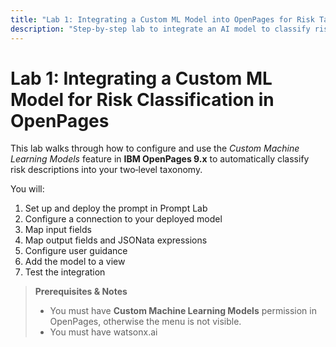 ```yaml
---
title: "Lab 1: Integrating a Custom ML Model into OpenPages for Risk Taxonomy Classification"
description: "Step‑by‑step lab to integrate an AI model to classify risk descriptions into Basel II taxonomy in OpenPages using Custom Machine Learning Models"
---
```


# Lab 1: Integrating a Custom ML Model for Risk Classification in OpenPages

This lab walks through how to configure and use the *Custom Machine Learning Models* feature in **IBM OpenPages 9.x** to automatically classify risk descriptions into your two‑level taxonomy.

You will:

1. Set up and deploy the prompt in Prompt Lab
2. Configure a connection to your deployed model 
2. Map input fields  
3. Map output fields and JSONata expressions  
4. Configure user guidance  
5. Add the model to a view  
6. Test the integration  

> **Prerequisites & Notes**  
> - You must have **Custom Machine Learning Models** permission in OpenPages, otherwise the menu is not visible.
> - You must have watsonx.ai
